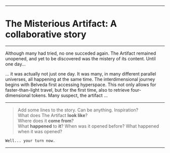 ------------------------------------
# The Misterious Artifact: A collaborative story
------------------------------------

Although many had tried, no one succeded again. 
The Artifact remained unopened, 
and yet to be discovered was the mistery of its content. Until one day...

... it was actually not just one day. It was many, in many
different parallel universes, all happening at the same time.
The interdimensional journey begins with Belveda first accessing hyperspace. This not only allows for faster-than-light travel, but for the first time, also to retrieve four-dimensional tokens. Many suspect, the artifact ... 

---------------------------------------------------------------

>  Add some lines to the story. Can be anything. Inspiration?  
>  What does The Artifact **look like**?  
>  Where does it **come from**?  
>  What **happened** to **it**? 
>  When was it opened before? 
>  What happened when it was opened?

`Well... your turn now.`

---------------------------------------------------------------
